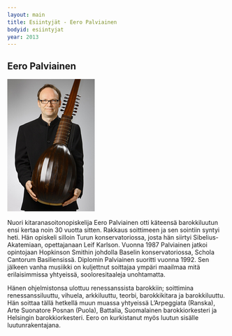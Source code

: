 ```yaml
---
layout: main
title: Esiintyjät - Eero Palviainen
bodyid: esiintyjat
year: 2013
---
```

## Eero Palviainen

![Eero Palviainen](eero-palviainen.jpg)

Nuori kitaranasoitonopiskelija Eero Palviainen otti käteensä
barokkiluutun ensi kertaa noin 30 vuotta sitten. Rakkaus soittimeen ja
sen sointiin syntyi heti. Hän opiskeli silloin Turun konservatoriossa,
josta hän siirtyi Sibelius-Akatemiaan, opettajanaan Leif Karlson.
Vuonna 1987 Palviainen jatkoi opintojaan Hopkinson Smithin johdolla
Baselin konservatoriossa, Schola Cantorum Basiliensissä. Diplomin
Palviainen suoritti vuonna 1992. Sen jälkeen vanha musiikki on
kuljettnut soittajaa ympäri maailmaa mitä erilaisimmissa yhtyeissä,
sooloresitaaleja unohtamatta.

Hänen ohjelmistonsa ulottuu renessanssista barokkiin; soittimina
renessanssiluuttu, vihuela, arkkiluuttu, teorbi, barokkikitara ja
barokkiluuttu. Hän soittaa tällä hetkellä muun muassa yhtyeissä
L’Arpeggiata (Ranska), Arte Suonatore Posnan (Puola), Battalia,
Suomalainen barokkiorkesteri ja Helsingin barokkiorkesteri. Eero on
kurkistanut myös luutun sisälle luutunrakentajana.